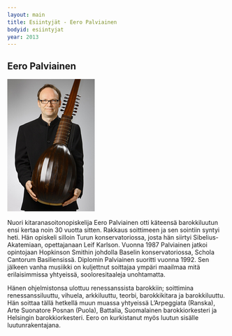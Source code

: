 ```yaml
---
layout: main
title: Esiintyjät - Eero Palviainen
bodyid: esiintyjat
year: 2013
---
```

## Eero Palviainen

![Eero Palviainen](eero-palviainen.jpg)

Nuori kitaranasoitonopiskelija Eero Palviainen otti käteensä
barokkiluutun ensi kertaa noin 30 vuotta sitten. Rakkaus soittimeen ja
sen sointiin syntyi heti. Hän opiskeli silloin Turun konservatoriossa,
josta hän siirtyi Sibelius-Akatemiaan, opettajanaan Leif Karlson.
Vuonna 1987 Palviainen jatkoi opintojaan Hopkinson Smithin johdolla
Baselin konservatoriossa, Schola Cantorum Basiliensissä. Diplomin
Palviainen suoritti vuonna 1992. Sen jälkeen vanha musiikki on
kuljettnut soittajaa ympäri maailmaa mitä erilaisimmissa yhtyeissä,
sooloresitaaleja unohtamatta.

Hänen ohjelmistonsa ulottuu renessanssista barokkiin; soittimina
renessanssiluuttu, vihuela, arkkiluuttu, teorbi, barokkikitara ja
barokkiluuttu. Hän soittaa tällä hetkellä muun muassa yhtyeissä
L’Arpeggiata (Ranska), Arte Suonatore Posnan (Puola), Battalia,
Suomalainen barokkiorkesteri ja Helsingin barokkiorkesteri. Eero on
kurkistanut myös luutun sisälle luutunrakentajana.